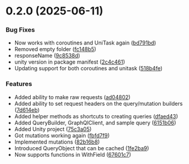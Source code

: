# 0.2.0 (2025-06-11)


### Bug Fixes

* Now works with coroutines and UniTask again ([bd791bd](https://github.com/futureversecom/sdk-unity-asset-register/commit/bd791bde8c7f731cf1c3bc8bacec2b899b1f9c7f))
* Removed empty folder ([fc148b5](https://github.com/futureversecom/sdk-unity-asset-register/commit/fc148b51ae77529099a395f49cae03183980f624))
* responseName ([9c8538d](https://github.com/futureversecom/sdk-unity-asset-register/commit/9c8538d2cbbf593c9db6c4c2feca3220d8b7dcd8))
* unity version in package manifest ([2c4c461](https://github.com/futureversecom/sdk-unity-asset-register/commit/2c4c461c776b35046a285ceae83be04467f50f2f))
* Updating support for both coroutines and unitask ([518b4fe](https://github.com/futureversecom/sdk-unity-asset-register/commit/518b4fe8b7889b55ffa8b1c04ec4a92fff5b5d71))


### Features

* Added ability to make raw requests ([ad04802](https://github.com/futureversecom/sdk-unity-asset-register/commit/ad04802678466e9bb070be977a9e54af65c37be6))
* Added ability to set request headers on the query/mutation builders ([7d614eb](https://github.com/futureversecom/sdk-unity-asset-register/commit/7d614ebc1950290817c5b42287b0f5254adc7e67))
* Added helper methods as shortcuts to creating queries ([dfaed43](https://github.com/futureversecom/sdk-unity-asset-register/commit/dfaed43cd7af01cc1cca6abe0042088766409eb5))
* Added QueryBuilder, GraphQlClient, and sample query ([6151b06](https://github.com/futureversecom/sdk-unity-asset-register/commit/6151b0607f923f5815ee4a2f7e797776fab451af))
* Added Unity project ([75c3a05](https://github.com/futureversecom/sdk-unity-asset-register/commit/75c3a054c0b0e9f8b9c905ee15cb69fa86b77033))
* Got mutations working again ([fbfd7f9](https://github.com/futureversecom/sdk-unity-asset-register/commit/fbfd7f971afcfd78521fc122a2557ab6a0b233db))
* Implemented mutations ([82b16b8](https://github.com/futureversecom/sdk-unity-asset-register/commit/82b16b85d5f13fbaba044a3d92126fcb2d7cfebc))
* Introduced QueryObject that can be cached ([1fe2ba9](https://github.com/futureversecom/sdk-unity-asset-register/commit/1fe2ba917bc433b6d4752ae594bcefbe757b92c9))
* Now supports functions in WithField ([67601c7](https://github.com/futureversecom/sdk-unity-asset-register/commit/67601c783f95ce965941e5ad0e84eae0ab3393aa))



